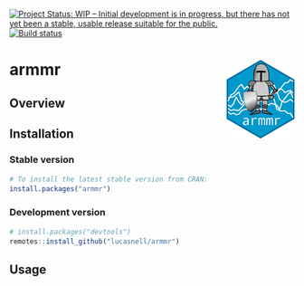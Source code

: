 
<!-- README.md is generated from README.Rmd. Please edit that file -->

[![Project Status: WIP – Initial development is in progress, but there
has not yet been a stable, usable release suitable for the
public.](https://www.repostatus.org/badges/latest/wip.svg)](https://www.repostatus.org/#wip)
[![Build
status](https://travis-ci.com/lucasnell/armmr.svg?branch=master)](https://travis-ci.com/lucasnell/armmr)
<!-- [![codecov](https://codecov.io/gh/lucasnell/armmr/branch/master/graph/badge.svg)](https://codecov.io/gh/lucasnell/armmr) -->
<!-- [![CRAN_Status_Badge](http://www.r-pkg.org/badges/version/armmr)](https://cran.r-project.org/package=armmr) -->

# armmr <img src="man/figures/logo.png" align="right" alt="" width="120" />

## Overview

## Installation

### Stable version

``` r
# To install the latest stable version from CRAN:
install.packages("armmr")
```

### Development version

``` r
# install.packages("devtools")
remotes::install_github("lucasnell/armmr")
```

## Usage

